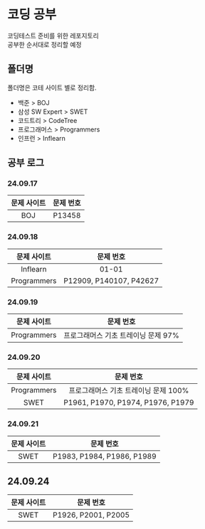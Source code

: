 # 코딩 공부
코딩테스트 준비를 위한 레포지토리 <br>
공부한 순서대로 정리할 예정

## 폴더명
폴더명은 코테 사이트 별로 정리함.
- 백준 > BOJ
- 삼성 SW Expert > SWET
- 코드트리 > CodeTree
- 프로그래머스 > Programmers
- 인프런 > Inflearn

## 공부 로그
### 24.09.17
| 문제 사이트 | 문제 번호 |
| :---: | :---: |
| BOJ | P13458 |

### 24.09.18
| 문제 사이트 | 문제 번호 |
| :---: | :---: |
| Inflearn | 01-01 |
| Programmers | P12909, P140107, P42627 |

### 24.09.19
| 문제 사이트 | 문제 번호 |
| :---: | :---: |
| Programmers | 프로그래머스 기초 트레이닝 문제 97% |

### 24.09.20
| 문제 사이트 | 문제 번호 |
| :---: | :---: |
| Programmers | 프로그래머스 기초 트레이닝 문제 100% |
| SWET | P1961, P1970, P1974, P1976, P1979 |

### 24.09.21
| 문제 사이트 | 문제 번호 |
| :---: | :---: |
| SWET | P1983, P1984, P1986, P1989 |

## 24.09.24
| 문제 사이트 | 문제 번호 |
| :---: | :---: |
| SWET | P1926, P2001, P2005 |
